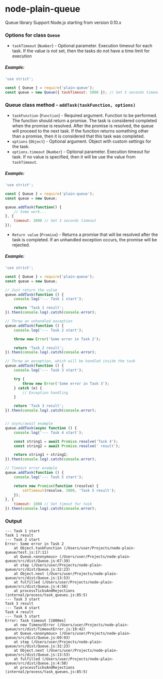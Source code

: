 # node-plain-queue
Queue library
Support Node.js starting from version 0.10.x

### Options for class ```Queue```
- ```taskTimeout``` (```Number```) - Optional parameter. Execution timeout for each task. 
If the value is not set, then the tasks do not have a time limit for execution
##### Example:
```javascript
'use strict';

const { Queue } = require('plain-queue');
const queue = new Queue({ taskTimeout: 5000 }); // Set 5 seconds timeout 
```

### Queue class method - ```addTask(taskFunction, options)```
- ```taskFunction``` (```Function```) - Required argument. Function to be performed. 
The function should return a promise. The task is considered completed when the promise is resolved. 
After the promise is resolved, the queue will proceed to the next task. 
If the function returns something other than a promise, then it is considered that this task was completed.
- ```options``` (```Object```) - Optional argument. Object with custom settings for the task.
- ```options.timeout``` (```Number```) - Optional parameter. 
Execution timeout for task. If no value is specified, then it will be use the value from ```taskTimeout```.
##### Example:
```javascript
'use strict';

const { Queue } = require('plain-queue');
const queue = new Queue;

queue.addTask(function() {
    // Some work... 
}, {
    timeout: 3000 // Set 3 seconds timeout 
});
```
- ```Return value``` (```Promise```) - Returns a promise that will be resolved after the task is completed.
If an unhandled exception occurs, the promise will be rejected.

##### Example:
```javascript
'use strict';

const { Queue } = require('plain-queue');
const queue = new Queue;

// Just return the value
queue.addTask(function () {
    console.log('--- Task 1 start');

    return 'Task 1 result';
}).then(console.log).catch(console.error);

// Throw an unhandled exception
queue.addTask(function () {
    console.log('--- Task 2 start');

    throw new Error('Some error in Task 2');

    return 'Task 2 result';
}).then(console.log).catch(console.error);

// Throw an exception, which will be handled inside the task
queue.addTask(function () {
    console.log('--- Task 3 start');

    try {
        throw new Error('Some error in Task 3');
    } catch (e) {
        // Exception handling
    }

    return 'Task 3 result';
}).then(console.log).catch(console.error);


// async/await example
queue.addTask(async function () {
    console.log('--- Task 4 start');

    const string1 = await Promise.resolve('Task 4');
    const string2 = await Promise.resolve(' result');

    return string1 + string2;
}).then(console.log).catch(console.error);

// Timeout error example
queue.addTask(function () {
    console.log('--- Task 5 start');

    return new Promise(function (resolve) {
        setTimeout(resolve, 3000, 'Task 5 result');
    });
}, {
    timeout: 1000 // Set timout for task
}).then(console.log).catch(console.error);
```

### Output
```
--- Task 1 start
Task 1 result
--- Task 2 start
Error: Some error in Task 2
    at Object.taskFunction (/Users/user/Projects/node-plain-queue/test.js:17:11)
    at Queue.<anonymous> (/Users/user/Projects/node-plain-queue/src/dist/Queue.js:67:39)
    at step (/Users/user/Projects/node-plain-queue/src/dist/Queue.js:32:23)
    at Object.next (/Users/user/Projects/node-plain-queue/src/dist/Queue.js:13:53)
    at fulfilled (/Users/user/Projects/node-plain-queue/src/dist/Queue.js:4:58)
    at processTicksAndRejections (internal/process/task_queues.js:85:5)
--- Task 3 start
Task 3 result
--- Task 4 start
Task 4 result
--- Task 5 start
Error: Task timeout [1000ms]
    at new TimeoutError (/Users/user/Projects/node-plain-queue/src/dist/TimeoutError.js:19:42)
    at Queue.<anonymous> (/Users/user/Projects/node-plain-queue/src/dist/Queue.js:69:93)
    at step (/Users/user/Projects/node-plain-queue/src/dist/Queue.js:32:23)
    at Object.next (/Users/user/Projects/node-plain-queue/src/dist/Queue.js:13:53)
    at fulfilled (/Users/user/Projects/node-plain-queue/src/dist/Queue.js:4:58)
    at processTicksAndRejections (internal/process/task_queues.js:85:5)
```

